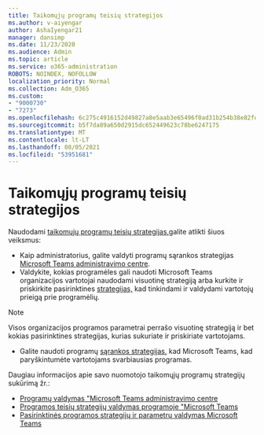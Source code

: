 ```yaml
---
title: Taikomųjų programų teisių strategijos
ms.author: v-aiyengar
author: AshaIyengar21
manager: dansimp
ms.date: 11/23/2020
ms.audience: Admin
ms.topic: article
ms.service: o365-administration
ROBOTS: NOINDEX, NOFOLLOW
localization_priority: Normal
ms.collection: Adm_O365
ms.custom:
- "9000730"
- "7273"
ms.openlocfilehash: 6c275c4916152d49827a8e5aab3e65496f0ad31b254b38e82fdd1ad29554f7d2
ms.sourcegitcommit: b5f7da89a650d2915dc652449623c78be6247175
ms.translationtype: MT
ms.contentlocale: lt-LT
ms.lasthandoff: 08/05/2021
ms.locfileid: "53951681"
---
```

# <a name="app-permission-policies"></a>Taikomųjų programų teisių strategijos

Naudodami [taikomųjų programų teisių strategijas,](https://docs.microsoft.com/microsoftteams/teams-app-permission-policies)galite atlikti šiuos veiksmus:
- Kaip administratorius, galite valdyti programų sąrankos strategijas [Microsoft Teams administravimo centre](https://admin.teams.microsoft.com/policies/app-permission).
- Valdykite, kokias programėles gali naudoti Microsoft Teams organizacijos vartotojai naudodami visuotinę strategiją arba kurkite ir priskirkite pasirinktines [strategijas,](https://docs.microsoft.com/microsoftteams/teams-app-permission-policies#create-a-custom-app-permission-policy) kad tinkindami ir valdydami vartotojų prieigą prie programėlių. 
> [!NOTE]
> Visos organizacijos programos parametrai perrašo visuotinę strategiją ir bet kokias pasirinktines strategijas, kurias sukuriate ir priskiriate vartotojams.
- Galite naudoti programų [sąrankos strategijas,](https://docs.microsoft.com/microsoftteams/teams-app-setup-policies) kad Microsoft Teams, kad paryškintumėte vartotojams svarbiausias programas. 


Daugiau informacijos apie savo nuomotojo taikomųjų programų strategijų sukūrimą žr.:
- [Programų valdymas "Microsoft Teams administravimo centre](https://docs.microsoft.com/MicrosoftTeams/manage-apps)
- [Programos teisių strategijų valdymas programoje "Microsoft Teams](https://docs.microsoft.com/microsoftteams/teams-app-permission-policies)
- [Pasirinktinės programos strategijų ir parametrų valdymas Microsoft Teams](https://docs.microsoft.com/MicrosoftTeams/teams-custom-app-policies-and-settings)
